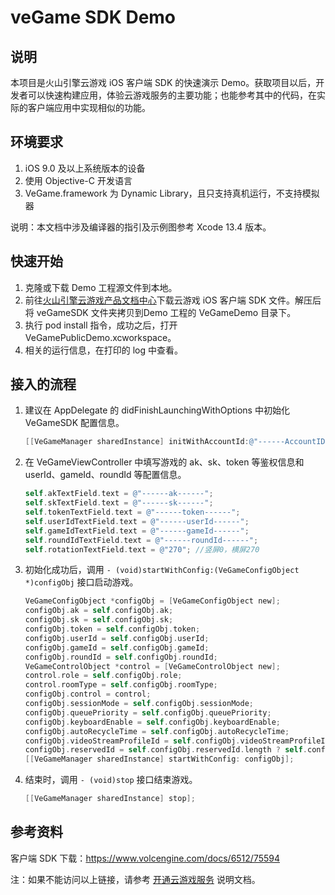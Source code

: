 # veGame SDK Demo

## 说明

本项目是火山引擎云游戏 iOS 客户端 SDK 的快速演示 Demo。获取项目以后，开发者可以快速构建应用，体验云游戏服务的主要功能；也能参考其中的代码，在实际的客户端应用中实现相似的功能。

## 环境要求
1. iOS 9.0 及以上系统版本的设备
2. 使用 Objective-C 开发语言
3. VeGame.framework 为 Dynamic Library，且只支持真机运行，不支持模拟器

说明：本文档中涉及编译器的指引及示例图参考 Xcode 13.4 版本。



## 快速开始

1. 克隆或下载 Demo 工程源文件到本地。
2. 前往[火山引擎云游戏产品文档中心](https://www.volcengine.com/docs/6512/75594)下载云游戏 iOS 客户端 SDK 文件。解压后将 veGameSDK 文件夹拷贝到Demo 工程的 VeGameDemo 目录下。 
3. 执行 pod install 指令，成功之后，打开 VeGamePublicDemo.xcworkspace。
4. 相关的运行信息，在打印的 log 中查看。

## 接入的流程

1. 建议在 AppDelegate 的 didFinishLaunchingWithOptions 中初始化 VeGameSDK 配置信息。

   ```objective-c
   [[VeGameManager sharedInstance] initWithAccountId:@"------AccountID------"];。
   ```

2. 在 VeGameViewController 中填写游戏的 ak、sk、token 等鉴权信息和 userId、gameId、roundId 等配置信息。

   ```objective-c
   self.akTextField.text = @"------ak------";
   self.skTextField.text = @"------sk------";
   self.tokenTextField.text = @"------token------";
   self.userIdTextField.text = @"------userId------";
   self.gameIdTextField.text = @"------gameId------";
   self.roundIdTextField.text = @"------roundId------";
   self.rotationTextField.text = @"270"; //竖屏0，横屏270
   ```

3. 初始化成功后，调用 `- (void)startWithConfig:(VeGameConfigObject *)configObj` 接口启动游戏。

   ```objective-c
   VeGameConfigObject *configObj = [VeGameConfigObject new];
   configObj.ak = self.configObj.ak;
   configObj.sk = self.configObj.sk;
   configObj.token = self.configObj.token;
   configObj.userId = self.configObj.userId;
   configObj.gameId = self.configObj.gameId;
   configObj.roundId = self.configObj.roundId;
   VeGameControlObject *control = [VeGameControlObject new];
   control.role = self.configObj.role;
   control.roomType = self.configObj.roomType;
   configObj.control = control;
   configObj.sessionMode = self.configObj.sessionMode;
   configObj.queuePriority = self.configObj.queuePriority;
   configObj.keyboardEnable = self.configObj.keyboardEnable;
   configObj.autoRecycleTime = self.configObj.autoRecycleTime;
   configObj.videoStreamProfileId = self.configObj.videoStreamProfileId;
   configObj.reservedId = self.configObj.reservedId.length ? self.configObj.reservedId : nil;
   [[VeGameManager sharedInstance] startWithConfig: configObj];
   ```

4. 结束时，调用 `- (void)stop` 接口结束游戏。

   ```objective-c
   [[VeGameManager sharedInstance] stop];
   ```

## 参考资料

客户端 SDK 下载：https://www.volcengine.com/docs/6512/75594

注：如果不能访问以上链接，请参考 [开通云游戏服务](https://www.volcengine.com/docs/6512/75577) 说明文档。
